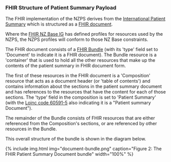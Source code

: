 ### FHIR Structure of Patient Summary Payload

The FHIR implementation of the NZPS derives from the [International Patient Summary](https://build.fhir.org/ig/HL7/fhir-ips/profiles.html) which is structured as a [FHIR document](https://www.hl7.org/fhir/documents.html). 

Where the [FHIR NZ Base IG](https://fhir.org.nz/ig/base/index.html) has defined profiles for resources used by the NZPS, the NZPS profiles will conform to those NZ Base constraints.

The FHIR document consists of a [FHIR Bundle](https://www.hl7.org/fhir/bundle.html) (with its 'type' field set to 'Document' to indicate it is a FHIR document). The Bundle resource is a 'container' that is used to hold all the other resources that make up the contents of the patient summary in FHIR document form. 

The first of these resources in the FHIR document is a 'Composition' resource that acts as a document header (or 'table of contents') and contains information about the sections in the patient summary document and has references to the resources that have the content for each of those sections. The 'type' field in the composition is set to 'Patient Summary' (with the [Loinc code 60591-5](https://loinc.org/60591-5) also indicating it is a "Patient summary Document"). 

The remainder of the Bundle consists of FHIR resources that are either referenced from the Composition's sections, or are referenced by other resources in the Bundle.  

This overall structure of the bundle is shown in the diagram below. 

{% include img.html img="document-bundle.png" caption="Figure 2: The FHIR Patient Summary Document bundle" width="100%" %}
